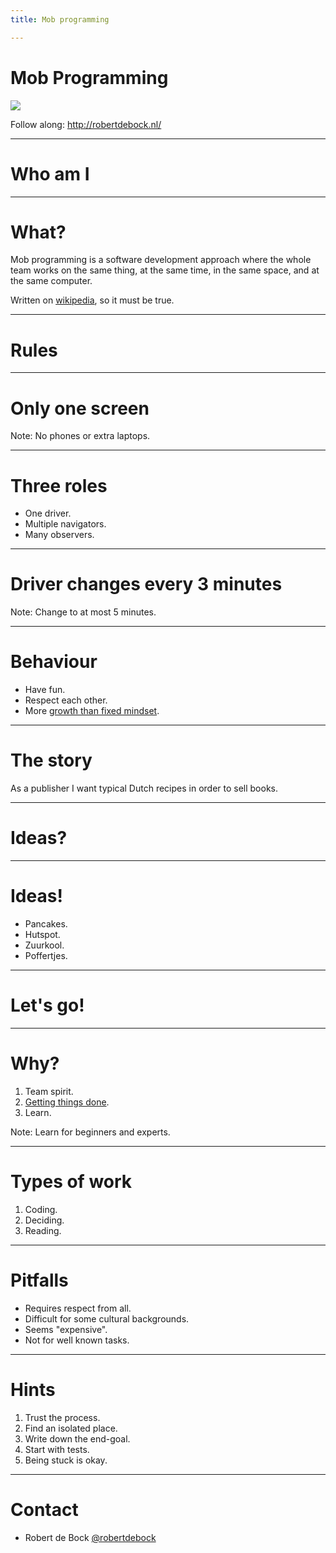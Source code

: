 ```yaml
---
title: Mob programming

---
```


# Mob Programming

<img src="https://api.qrserver.com/v1/create-qr-code/?size=350x350&data=http://robertdebock.nl/presentations/mob-programming/"/>

Follow along: http://robertdebock.nl/

---

# Who am I

---

# What?

Mob programming is a software development approach where the whole team works on the same thing, at the same time, in the same space, and at the same computer.

Written on [wikipedia](https://en.wikipedia.org/wiki/Mob_programming), so it must be true.

---

# Rules

----

# Only one screen

Note: No phones or extra laptops.

----

# Three roles

- One driver.
- Multiple navigators.
- Many observers.

----

# Driver changes every 3 minutes

Note: Change to at most 5 minutes.

----

# Behaviour

- Have fun.
- Respect each other.
- More [growth than fixed mindset](https://www.mindsetworks.com/science/).

---

# The story

As a publisher I want typical Dutch recipes in order to sell books.

----

# Ideas?

----

# Ideas!

- Pancakes.
- Hutspot.
- Zuurkool.
- Poffertjes.

---

# Let's go!

---


# Why?

1. Team spirit.
2. [Getting things done](https://en.wikipedia.org/wiki/Getting_Things_Done).
3. Learn.

Note: Learn for beginners and experts.

---

# Types of work

1. Coding.
2. Deciding.
3. Reading.

----

# Pitfalls

- Requires respect from all.
- Difficult for some cultural backgrounds.
- Seems "expensive".
- Not for well known tasks.

---

# Hints

1. Trust the process.
2. Find an isolated place.
3. Write down the end-goal.
4. Start with tests.
5. Being stuck is okay.

---

# Contact

- Robert de Bock [@robertdebock](https://github.com/robertdebock)

